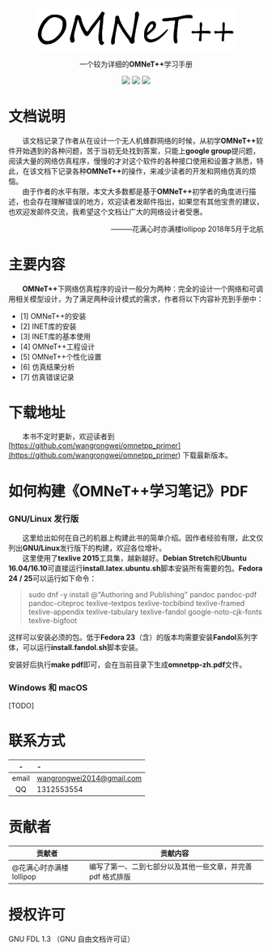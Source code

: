 <p align="center">
  <a href="https://reach.tech/router/">
    <img alt="Reach Router" src="./img/logo-horizontal.png" width="400">
  </a>
</p>

<p align="center">
  一个较为详细的<b>OMNeT++</b>学习手册
</p>

<p align="center">
  <a href="https://github.com/wangrongwei/OMNeTpp_Manual/stargazers"><img src="https://img.shields.io/github/stars/wangrongwei/OMNeTpp_Manual.svg?style=flat&label=Star"></a>
  <a href="https://github.com/wangrongwei/OMNeTpp_Manual/fork"><img src="https://img.shields.io/github/forks/wangrongwei/OMNeTpp_Manual.svg?style=flat&label=Fork"></a>
  <a href="https://github.com/wangrongwei/OMNeTpp_Manual/watchers"><img src="https://img.shields.io/github/watchers/wangrongwei/OMNeTpp_Manual.svg?style=flat&label=Watch"></a>

</p>

# 文档说明

&#160; &#160; &#160; &#160;该文档记录了作者从在设计一个无人机蜂群网络的时候，从初学<b>OMNeT++</b>软件开始遇到的各种问题，苦于当初无处找到答案，只能上**google group**提问题，阅读大量的网络仿真程序，慢慢的才对这个软件的各种接口使用和设置才熟悉，特此，在该文档下记录各种<b>OMNeT++</b>的操作，来减少读者的开发和网络仿真的烦恼。</br>
&#160; &#160; &#160; &#160;由于作者的水平有限，本文大多数都是基于<b>OMNeT++</b>初学者的角度进行描述，也会存在理解错误的地方，欢迎读者发邮件指出，如果您有其他宝贵的建议，也欢迎发邮件交流，我希望这个文档让广大的网络设计者受惠。</br>
<div align="right">
———花满心时亦满楼lollipop 2018年5月于北航
</div>

# 主要内容
&#160; &#160; &#160; &#160;<b>OMNeT++</b>下网络仿真程序的设计一般分为两种：完全的设计一个网络和可调用相关模型设计，为了满足两种设计模式的需求，作者将以下内容补充到手册中：
- [1] OMNeT++的安装
- [2] INET库的安装
- [3] INET库的基本使用
- [4] OMNeT++工程设计
- [5] OMNeT++个性化设置
- [6] 仿真结果分析
- [7] 仿真错误记录



# 下载地址

&#160; &#160; &#160; &#160;本书不定时更新，欢迎读者到
[https://github.com/wangrongwei/omnetpp_primer](<https://github.com/wangrongwei/omnetpp_primer>)
下载最新版本。</br>

# 如何构建《OMNeT++学习笔记》PDF

### GNU/Linux 发行版
&#160; &#160; &#160; &#160;这里给出如何在自己的机器上构建此书的简单介绍。因作者经验有限，此文仅列出**GNU/Linux**发行版下的构建，欢迎各位增补。</br>
&#160; &#160; &#160; &#160;这里使用了**texlive 2015**工具集，越新越好。**Debian Stretch**和**Ubuntu 16.04/16.10**可直接运行**install.latex.ubuntu.sh**脚本安装所有需要的包。**Fedora 24 / 25**可以运行如下命令：</br>
>sudo dnf -y install @"Authoring and Publishing" pandoc pandoc-pdf pandoc-citeproc texlive-textpos texlive-tocbibind texlive-framed  texlive-appendix texlive-tabulary texlive-fandol google-noto-cjk-fonts texlive-bigfoot

这样可以安装必须的包。低于**Fedora 23**（含）的版本均需要安装**Fandol**系列字体，可以运行**install.fandol.sh**脚本安装。

安装好后执行**make pdf**即可，会在当前目录下生成**omnetpp-zh.pdf**文件。

### Windows 和 macOS

[TODO]




# 联系方式
| - | - |
| :-----: | :------------------------- |
| email | wangrongwei2014@gmail.com |
| QQ | 1312553554 |


# 贡献者

| 贡献者 | 贡献内容 |
| ------ | -------- |
| @花满心时亦满楼lollipop | 编写了第一、二到七部分以及其他一些文章，并完善 pdf 格式排版|



# 授权许可
GNU FDL 1.3 （GNU 自由文档许可证）
